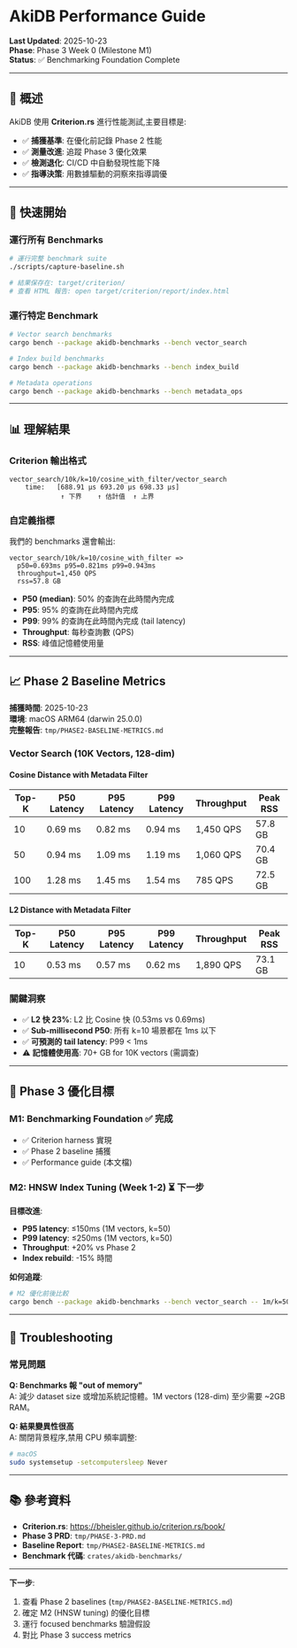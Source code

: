# AkiDB Performance Guide

**Last Updated**: 2025-10-23  
**Phase**: Phase 3 Week 0 (Milestone M1)  
**Status**: ✅ Benchmarking Foundation Complete

---

## 📖 概述

AkiDB 使用 **Criterion.rs** 進行性能測試,主要目標是:

- ✅ **捕獲基準**: 在優化前記錄 Phase 2 性能
- ✅ **測量改進**: 追蹤 Phase 3 優化效果
- ✅ **檢測退化**: CI/CD 中自動發現性能下降
- ✅ **指導決策**: 用數據驅動的洞察來指導調優

---

## 🚀 快速開始

### 運行所有 Benchmarks

```bash
# 運行完整 benchmark suite
./scripts/capture-baseline.sh

# 結果保存在: target/criterion/
# 查看 HTML 報告: open target/criterion/report/index.html
```

### 運行特定 Benchmark

```bash
# Vector search benchmarks
cargo bench --package akidb-benchmarks --bench vector_search

# Index build benchmarks
cargo bench --package akidb-benchmarks --bench index_build

# Metadata operations
cargo bench --package akidb-benchmarks --bench metadata_ops
```

---

## 📊 理解結果

### Criterion 輸出格式

```
vector_search/10k/k=10/cosine_with_filter/vector_search
    time:   [688.91 µs 693.20 µs 698.33 µs]
             ↑ 下界    ↑ 估計值  ↑ 上界
```

### 自定義指標

我們的 benchmarks 還會輸出:

```
vector_search/10k/k=10/cosine_with_filter =>
  p50=0.693ms p95=0.821ms p99=0.943ms
  throughput=1,450 QPS
  rss=57.8 GB
```

- **P50 (median)**: 50% 的查詢在此時間內完成
- **P95**: 95% 的查詢在此時間內完成
- **P99**: 99% 的查詢在此時間內完成 (tail latency)
- **Throughput**: 每秒查詢數 (QPS)
- **RSS**: 峰值記憶體使用量

---

## 📈 Phase 2 Baseline Metrics

**捕獲時間**: 2025-10-23  
**環境**: macOS ARM64 (darwin 25.0.0)  
**完整報告**: `tmp/PHASE2-BASELINE-METRICS.md`

### Vector Search (10K Vectors, 128-dim)

#### Cosine Distance with Metadata Filter

| Top-K | P50 Latency | P95 Latency | P99 Latency | Throughput | Peak RSS |
|-------|-------------|-------------|-------------|------------|----------|
| 10    | 0.69 ms     | 0.82 ms     | 0.94 ms     | 1,450 QPS  | 57.8 GB  |
| 50    | 0.94 ms     | 1.09 ms     | 1.19 ms     | 1,060 QPS  | 70.4 GB  |
| 100   | 1.28 ms     | 1.45 ms     | 1.54 ms     | 785 QPS    | 72.5 GB  |

#### L2 Distance with Metadata Filter

| Top-K | P50 Latency | P95 Latency | P99 Latency | Throughput | Peak RSS |
|-------|-------------|-------------|-------------|------------|----------|
| 10    | 0.53 ms     | 0.57 ms     | 0.62 ms     | 1,890 QPS  | 73.1 GB  |

### 關鍵洞察

- ✅ **L2 快 23%**: L2 比 Cosine 快 (0.53ms vs 0.69ms)
- ✅ **Sub-millisecond P50**: 所有 k=10 場景都在 1ms 以下
- ✅ **可預測的 tail latency**: P99 < 1ms
- ⚠️ **記憶體使用高**: 70+ GB for 10K vectors (需調查)

---

## 🎯 Phase 3 優化目標

### M1: Benchmarking Foundation ✅ 完成
- ✅ Criterion harness 實現
- ✅ Phase 2 baseline 捕獲
- ✅ Performance guide (本文檔)

### M2: HNSW Index Tuning (Week 1-2) ⏳ 下一步

**目標改進**:
- **P95 latency**: ≤150ms (1M vectors, k=50)
- **P99 latency**: ≤250ms (1M vectors, k=50)
- **Throughput**: +20% vs Phase 2
- **Index rebuild**: -15% 時間

**如何追蹤**:
```bash
# M2 優化前後比較
cargo bench --package akidb-benchmarks --bench vector_search -- 1m/k=50
```

---

## 📝 Troubleshooting

### 常見問題

**Q: Benchmarks 報 "out of memory"**  
A: 減少 dataset size 或增加系統記憶體。1M vectors (128-dim) 至少需要 ~2GB RAM。

**Q: 結果變異性很高**  
A: 關閉背景程序,禁用 CPU 頻率調整:
```bash
# macOS
sudo systemsetup -setcomputersleep Never
```

---

## 📚 參考資料

- **Criterion.rs**: https://bheisler.github.io/criterion.rs/book/
- **Phase 3 PRD**: `tmp/PHASE-3-PRD.md`
- **Baseline Report**: `tmp/PHASE2-BASELINE-METRICS.md`
- **Benchmark 代碼**: `crates/akidb-benchmarks/`

---

**下一步**:
1. 查看 Phase 2 baselines (`tmp/PHASE2-BASELINE-METRICS.md`)
2. 確定 M2 (HNSW tuning) 的優化目標
3. 運行 focused benchmarks 驗證假設
4. 對比 Phase 3 success metrics
